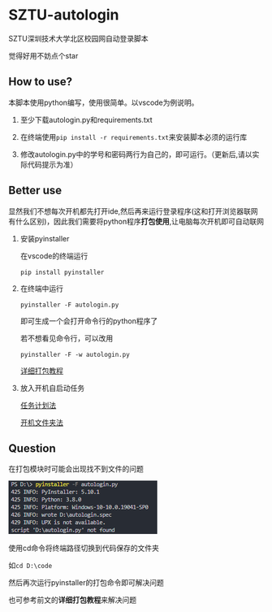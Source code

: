 # SZTU-autologin
SZTU深圳技术大学北区校园网自动登录脚本

觉得好用不妨点个star

## How to use?

本脚本使用python编写，使用很简单。以vscode为例说明。

1. 至少下载autologin.py和requirements.txt

2. 在终端使用`pip install -r requirements.txt`来安装脚本必须的运行库

3. 修改autologin.py中的学号和密码两行为自己的，即可运行。（更新后,请以实际代码提示为准）

## Better use

显然我们不想每次开机都先打开ide,然后再来运行登录程序(这和打开浏览器联网有什么区别)，因此我们需要将python程序**打包使用**,让电脑每次开机即可自动联网

1. 安装pyinstaller

   在vscode的终端运行

   ```
   pip install pyinstaller
   ```

2. 在终端中运行

   ```
   pyinstaller -F autologin.py
   ```

   即可生成一个会打开命令行的python程序了

   若不想看见命令行，可以改用

   ```
   pyinstaller -F -w autologin.py
   ```

   [详细打包教程](https://blog.csdn.net/libaineu2004/article/details/112612421)

3. 放入开机自启动任务

   [任务计划法](https://blog.csdn.net/baidu_38493460/article/details/118081809)

   [开机文件夹法](https://jingyan.baidu.com/article/5d368d1ebfdf1a3f60c057f8.html)

## Question

在打包模块时可能会出现找不到文件的问题

![image-20230512213139159](https://raw.githubusercontent.com/shadow-aaa/markdown_photo/main/PicGo/202305122131185.png)

使用cd命令将终端路径切换到代码保存的文件夹

如`cd D:\code`

然后再次运行pyinstaller的打包命令即可解决问题

也可参考前文的**详细打包教程**来解决问题

